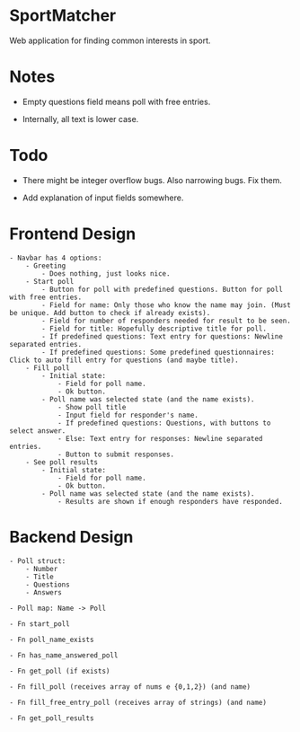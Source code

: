 # SportMatcher

Web application for finding common interests in sport.

# Notes

 - Empty questions field means poll with free entries.

 - Internally, all text is lower case.

# Todo

 - There might be integer overflow bugs. Also narrowing bugs. Fix them.

 - Add explanation of input fields somewhere.

# Frontend Design

    - Navbar has 4 options:
        - Greeting
            - Does nothing, just looks nice.
        - Start poll
            - Button for poll with predefined questions. Button for poll with free entries.
            - Field for name: Only those who know the name may join. (Must be unique. Add button to check if already exists).
            - Field for number of responders needed for result to be seen.
            - Field for title: Hopefully descriptive title for poll.
            - If predefined questions: Text entry for questions: Newline separated entries.
            - If predefined questions: Some predefined questionnaires: Click to auto fill entry for questions (and maybe title).
        - Fill poll
            - Initial state:
                - Field for poll name.
                - Ok button.
            - Poll name was selected state (and the name exists).
                - Show poll title
                - Input field for responder's name.
                - If predefined questions: Questions, with buttons to select answer.
                - Else: Text entry for responses: Newline separated entries.
                - Button to submit responses.
        - See poll results
            - Initial state:
                - Field for poll name.
                - Ok button.
            - Poll name was selected state (and the name exists).
                - Results are shown if enough responders have responded.

# Backend Design

    - Poll struct:
        - Number
        - Title
        - Questions
        - Answers

    - Poll map: Name -> Poll

    - Fn start_poll

    - Fn poll_name_exists

    - Fn has_name_answered_poll

    - Fn get_poll (if exists)

    - Fn fill_poll (receives array of nums e {0,1,2}) (and name)

    - Fn fill_free_entry_poll (receives array of strings) (and name)

    - Fn get_poll_results